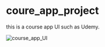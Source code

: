 # coure_app_project
this is a course app UI such as Udemy.


![course_app_UI](https://user-images.githubusercontent.com/75016140/180845830-451a05a8-962a-470d-8b24-a4dd19b3eff4.png)
